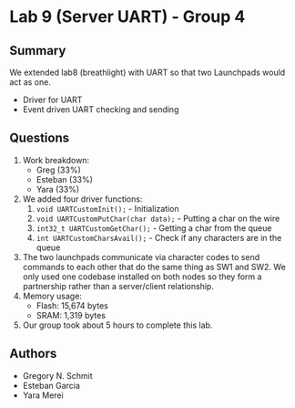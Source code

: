 # Lab 9 (Server UART) - Group 4

## Summary

We extended lab8 (breathlight) with UART so that two Launchpads would act as one.

 - Driver for UART
 - Event driven UART checking and sending

## Questions

 1. Work breakdown:
    - Greg (33%)
    - Esteban (33%)
    - Yara (33%)
 2. We added four driver functions:
    1. `void UARTCustomInit();` - Initialization
    2. `void UARTCustomPutChar(char data);` - Putting a char on the wire
    3. `int32_t UARTCustomGetChar();` - Getting a char from the queue
    4. `int UARTCustomCharsAvail();` - Check if any characters are in the queue
 3. The two launchpads communicate via character codes to send commands to each other that do the same thing as SW1 and SW2. We only used one codebase installed on both nodes so they form a partnership rather than a server/client relationship.
 4. Memory usage:
    - Flash: 15,674 bytes
    - SRAM:  1,319 bytes
 5. Our group took about 5 hours to complete this lab.

## Authors

 - Gregory N. Schmit
 - Esteban Garcia
 - Yara Merei
